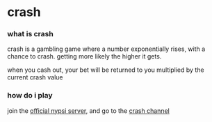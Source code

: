 # crash

### what is crash

crash is a gambling game where a number exponentially rises, with a chance to crash. getting more
likely the higher it gets.

when you cash out, your bet will be returned to you multiplied by the current crash value

### how do i play

join the [official nypsi server](https://nypsi.xyz/discord), and go to the
[crash channel](https://discord.com/channels/747056029795221513/1300561687975432272/1300562888292958271)
